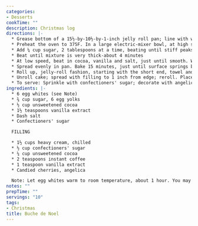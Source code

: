 ```yaml
---
categories:
- Desserts
cookTime: ""
description: Christmas log
directions: |-
  * Grease bottom of a 15½-by-10½-by-1-inch jelly roll pan; line with waxed paper; grease lightly.
  * Preheat the oven to 375F. In a large electric-mixer bowl, at high speed, beat egg whites just until soft peaks form when the beater is slowly raised.
  * Add ¼ cup sugar, 2 tablespoons at a time, beating until stiff peaks form when beater is slowly raised With same beaters, beat yolks at high speed, adding remaining ½ cup sugar, 2 tablespoons at a time.
  * Beat until mixture is very thick-about 4 minutes
  * At low speed, beat in cocoa, vanilla and salt, just until smooth. With wire whisk or rubber scraper, using an under-and-over motion, gently fold the cocoa mixture into the beaten egg whites, just until they are blended (no egg white should show).
  * Spread evenly in pan. Bake 15 minutes, just until surface springs back when gently pressed with fingertip. Sift confectioners' sugar, in a 15- by-10-inch rectangle, on clean linen towel. Turn cake out on sugar; lift off pan; peel paper off cake.
  * Roll up, jelly-roll fashion, starting with the short end, towel and all. Cool completely on rack, seam side down-at least ½ hour. To make the filling: Combine ingredients in medium bowl. Beat with electric mixer until thick, and then refrigerate.
  * Unroll cake; spread with filling to 1 inch from edge; reroll. Place, seam side down, on plate; cover loosely with foil. Refrigerate 1 hour before serving.
  * To serve: Sprinkle with confectioners' sugar; decorate with angelica and cherries. Serves 10.
ingredients: |-
  * 6 egg whites (see Note)
  * ¾ cup sugar, 6 egg yolks
  * ½ cup unsweetened cocoa
  * 1½ teaspoons vanilla extract
  * Dash salt
  * Confectioners' sugar

  FILLING

  * 1½ cups heavy cream, chilled
  * ½ cup confectioners' sugar
  * ¼ cup unsweetened cocoa
  * 2 teaspoons instant coffee
  * 1 teaspoon vanilla extract
  * Candied cherries, angelica

  Note: Let egg whites warm to room temperature, about 1 hour. You may make the Chocolate Log a week ahead, then freeze it, wrapped in foil. Let stand at room temperature to thaw for about 1 hour before serving.
notes: ""
prepTime: ""
servings: "10"
tags:
- Christmas
title: Buche de Noel
---
```

